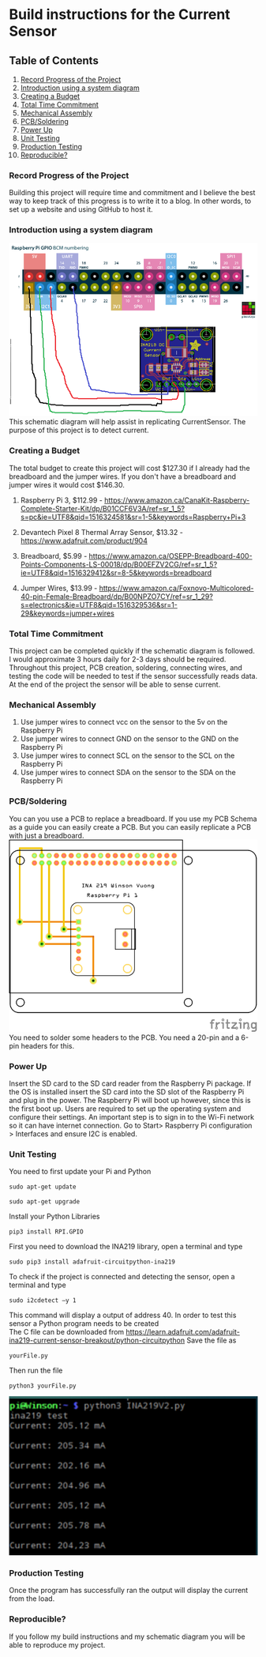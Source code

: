 # Build instructions for the Current Sensor

## Table of Contents
1. [Record Progress of the Project](#Record-Progress-of-the-Project)
2. [Introduction using a system diagram](#Introduction-using-a-system-diagram)
3. [Creating a Budget](#Creating-a-Budget)
4. [Total Time Commitment](#Total-Time-Commitment)
5. [Mechanical Assembly](#Mechanical-Assembly) 
6. [PCB/Soldering](#PCB/Soldering)
7. [Power Up](#Power-Up)
8. [Unit Testing](#Unit-Testing)
9. [Production Testing](#Production-Testing)
10. [Reproducible?](#Reproducible?)

### Record Progress of the Project
Building this project will require time and commitment and I believe the best way to keep track of this progress is to write it to a blog. 
In other words, to set up a website and using GitHub to host it. 

### Introduction using a system diagram
![Schematic Diagram](https://raw.githubusercontent.com/LosesonWinson/CurrentSensor/master/sysdia.png)
This schematic diagram will help assist in replicating CurrentSensor. The purpose of this project is to detect current.

### Creating a Budget
The total budget to create this project will cost $127.30 if I already had the breadboard and the jumper wires. If you don't have a breadboard and jumper wires it would cost $146.30.
1. Raspberry Pi 3, $112.99 - <https://www.amazon.ca/CanaKit-Raspberry-Complete-Starter-Kit/dp/B01CCF6V3A/ref=sr_1_5?s=pc&ie=UTF8&qid=1516324581&sr=1-5&keywords=Raspberry+Pi+3>

2. Devantech Pixel 8 Thermal Array Sensor, $13.32 - <https://www.adafruit.com/product/904>

3. Breadboard, $5.99 - <https://www.amazon.ca/OSEPP-Breadboard-400-Points-Components-LS-00018/dp/B00EFZV2CG/ref=sr_1_5?ie=UTF8&qid=1516329412&sr=8-5&keywords=breadboard>

4. Jumper Wires, $13.99 - <https://www.amazon.ca/Foxnovo-Multicolored-40-pin-Female-Breadboard/dp/B00NPZO7CY/ref=sr_1_29?s=electronics&ie=UTF8&qid=1516329536&sr=1-29&keywords=jumper+wires>

### Total Time Commitment
This project can be completed quickly if the schematic diagram is followed. 
I would approximate 3 hours daily for 2-3 days should be required. 
Throughout this project, PCB creation, soldering, connecting wires, and testing the code will be needed to test if the sensor successfully reads data. 
At the end of the project the sensor will be able to sense current. 

### Mechanical Assembly

1. Use jumper wires to connect vcc on the sensor to the 5v on the Raspberry Pi
2. Use jumper wires to connect GND on the sensor to the GND on the Raspberry Pi
3. Use jumper wires to connect SCL on the sensor to the SCL on the Raspberry Pi
4. Use jumper wires to connect SDA on the sensor to the SDA on the Raspberry Pi
### PCB/Soldering
You can you use a PCB to replace a breadboard. If you use my PCB Schema as a guide you can easily create a PCB. But you can easily replicate a PCB with just a breadboard. ![PCB](https://raw.githubusercontent.com/LosesonWinson/CurrentSensor/master/inabreadboard_pcb.png) You need to solder some headers to the PCB. You need a 20-pin and a 6-pin headers for this.

### Power Up
Insert the SD card to the SD card reader from the Raspberry Pi package. If the OS is installed insert the SD card into the SD slot of the Raspberry Pi and plug in the power. The Raspberry Pi will boot up however, since this is the first boot up. Users are required to set up the operating system and configure their settings. An important step is to sign in to the Wi-Fi network so it can have internet connection. Go to Start> Raspberry Pi configuration > Interfaces and ensure I2C is enabled.

### Unit Testing
You need to first update your Pi and Python
```
sudo apt-get update
```
```
sudo apt-get upgrade
```
Install your Python Libraries 
```
pip3 install RPI.GPIO
```
First you need to download the INA219 library, open a terminal and type
```
sudo pip3 install adafruit-circuitpython-ina219
```
To check if the project is connected and detecting the sensor, open a terminal and type 
```
sudo i2cdetect –y 1
``` 
This command will display a output of address 40. 
In order to test this sensor a Python program needs to be created  
The C file can be downloaded from <https://learn.adafruit.com/adafruit-ina219-current-sensor-breakout/python-circuitpython> 
Save the file as 
```
yourFile.py
```
Then run the file 
```
python3 yourFile.py
```
![output](https://raw.githubusercontent.com/LosesonWinson/CurrentSensor/master/output.png)
### Production Testing
Once the program has successfully ran the output will display the current from the load.

### Reproducible?
If you follow my build instructions and my schematic diagram you will be able to reproduce my project. 
